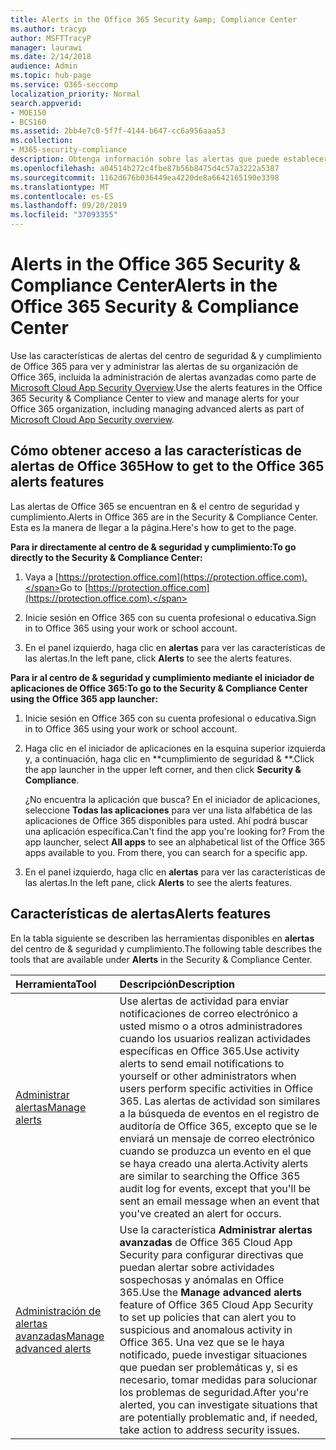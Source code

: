 ```yaml
---
title: Alerts in the Office 365 Security &amp; Compliance Center
ms.author: tracyp
author: MSFTTracyP
manager: laurawi
ms.date: 2/14/2018
audience: Admin
ms.topic: hub-page
ms.service: O365-seccomp
localization_priority: Normal
search.appverid:
- MOE150
- BCS160
ms.assetid: 2bb4e7c0-5f7f-4144-b647-cc6a956aaa53
ms.collection:
- M365-security-compliance
description: Obtenga información sobre las alertas que puede establecer para ayudar con la seguridad en Office 365.
ms.openlocfilehash: a04514b272c4fbe87b56b8475d4c57a3222a5387
ms.sourcegitcommit: 1162d676b036449ea4220de8a6642165190e3398
ms.translationtype: MT
ms.contentlocale: es-ES
ms.lasthandoff: 09/20/2019
ms.locfileid: "37093355"
---
```

# <a name="alerts-in-the-office-365-security-amp-compliance-center"></a><span data-ttu-id="ebbeb-103">Alerts in the Office 365 Security &amp; Compliance Center</span><span class="sxs-lookup"><span data-stu-id="ebbeb-103">Alerts in the Office 365 Security &amp; Compliance Center</span></span>

<span data-ttu-id="ebbeb-104">Use las características de alertas del centro de seguridad &amp; y cumplimiento de Office 365 para ver y administrar las alertas de su organización de Office 365, incluida la administración de alertas avanzadas como parte de [Microsoft Cloud App Security Overview](https://docs.microsoft.com/cloud-app-security/what-is-cloud-app-security).</span><span class="sxs-lookup"><span data-stu-id="ebbeb-104">Use the alerts features in the Office 365 Security &amp; Compliance Center to view and manage alerts for your Office 365 organization, including managing advanced alerts as part of [Microsoft Cloud App Security overview](https://docs.microsoft.com/cloud-app-security/what-is-cloud-app-security).</span></span>
  
## <a name="how-to-get-to-the-office-365-alerts-features"></a><span data-ttu-id="ebbeb-105">Cómo obtener acceso a las características de alertas de Office 365</span><span class="sxs-lookup"><span data-stu-id="ebbeb-105">How to get to the Office 365 alerts features</span></span>

<span data-ttu-id="ebbeb-106">Las alertas de Office 365 se encuentran en &amp; el centro de seguridad y cumplimiento.</span><span class="sxs-lookup"><span data-stu-id="ebbeb-106">Alerts in Office 365 are in the Security &amp; Compliance Center.</span></span> <span data-ttu-id="ebbeb-107">Esta es la manera de llegar a la página.</span><span class="sxs-lookup"><span data-stu-id="ebbeb-107">Here's how to get to the page.</span></span>
  
 <span data-ttu-id="ebbeb-108">**Para ir directamente al centro de &amp; seguridad y cumplimiento:**</span><span class="sxs-lookup"><span data-stu-id="ebbeb-108">**To go directly to the Security &amp; Compliance Center:**</span></span>
  
1. <span data-ttu-id="ebbeb-109">Vaya a [https://protection.office.com](https://protection.office.com).</span><span class="sxs-lookup"><span data-stu-id="ebbeb-109">Go to [https://protection.office.com](https://protection.office.com).</span></span>
    
2. <span data-ttu-id="ebbeb-110">Inicie sesión en Office 365 con su cuenta profesional o educativa.</span><span class="sxs-lookup"><span data-stu-id="ebbeb-110">Sign in to Office 365 using your work or school account.</span></span> 
    
3. <span data-ttu-id="ebbeb-111">En el panel izquierdo, haga clic en **alertas** para ver las características de las alertas.</span><span class="sxs-lookup"><span data-stu-id="ebbeb-111">In the left pane, click **Alerts** to see the alerts features.</span></span> 
    
 <span data-ttu-id="ebbeb-112">**Para ir al centro de &amp; seguridad y cumplimiento mediante el iniciador de aplicaciones de Office 365:**</span><span class="sxs-lookup"><span data-stu-id="ebbeb-112">**To go to the Security &amp; Compliance Center using the Office 365 app launcher:**</span></span>
  
1. <span data-ttu-id="ebbeb-113">Inicie sesión en Office 365 con su cuenta profesional o educativa.</span><span class="sxs-lookup"><span data-stu-id="ebbeb-113">Sign in to Office 365 using your work or school account.</span></span> 
    
2. <span data-ttu-id="ebbeb-114">Haga clic en el iniciador de aplicaciones en la esquina superior izquierda y, a continuación, haga clic en \*\*cumplimiento de seguridad &amp; \*\*.</span><span class="sxs-lookup"><span data-stu-id="ebbeb-114">Click the app launcher  in the upper left corner, and then click **Security &amp; Compliance**.</span></span>
    
    <span data-ttu-id="ebbeb-p102">¿No encuentra la aplicación que busca? En el iniciador de aplicaciones, seleccione **Todas las aplicaciones** para ver una lista alfabética de las aplicaciones de Office 365 disponibles para usted. Ahí podrá buscar una aplicación específica.</span><span class="sxs-lookup"><span data-stu-id="ebbeb-p102">Can't find the app you're looking for? From the app launcher, select **All apps** to see an alphabetical list of the Office 365 apps available to you. From there, you can search for a specific app.</span></span> 
    
3. <span data-ttu-id="ebbeb-118">En el panel izquierdo, haga clic en **alertas** para ver las características de las alertas.</span><span class="sxs-lookup"><span data-stu-id="ebbeb-118">In the left pane, click **Alerts** to see the alerts features.</span></span> 
    
## <a name="alerts-features"></a><span data-ttu-id="ebbeb-119">Características de alertas</span><span class="sxs-lookup"><span data-stu-id="ebbeb-119">Alerts features</span></span>

<span data-ttu-id="ebbeb-120">En la tabla siguiente se describen las herramientas disponibles en **alertas** del centro de &amp; seguridad y cumplimiento.</span><span class="sxs-lookup"><span data-stu-id="ebbeb-120">The following table describes the tools that are available under **Alerts** in the Security &amp; Compliance Center.</span></span> 
  
|<span data-ttu-id="ebbeb-121">**Herramienta**</span><span class="sxs-lookup"><span data-stu-id="ebbeb-121">**Tool**</span></span>|<span data-ttu-id="ebbeb-122">**Descripción**</span><span class="sxs-lookup"><span data-stu-id="ebbeb-122">**Description**</span></span>|
|:-----|:-----|
|[<span data-ttu-id="ebbeb-123">Administrar alertas</span><span class="sxs-lookup"><span data-stu-id="ebbeb-123">Manage alerts</span></span>](../../compliance/create-activity-alerts.md) <br/> |<span data-ttu-id="ebbeb-124">Use alertas de actividad para enviar notificaciones de correo electrónico a usted mismo o a otros administradores cuando los usuarios realizan actividades específicas en Office 365.</span><span class="sxs-lookup"><span data-stu-id="ebbeb-124">Use activity alerts to send email notifications to yourself or other administrators when users perform specific activities in Office 365.</span></span> <span data-ttu-id="ebbeb-125">Las alertas de actividad son similares a la búsqueda de eventos en el registro de auditoría de Office 365, excepto que se le enviará un mensaje de correo electrónico cuando se produzca un evento en el que se haya creado una alerta.</span><span class="sxs-lookup"><span data-stu-id="ebbeb-125">Activity alerts are similar to searching the Office 365 audit log for events, except that you'll be sent an email message when an event that you've created an alert for occurs.</span></span>  <br/> |
|[<span data-ttu-id="ebbeb-126">Administración de alertas avanzadas</span><span class="sxs-lookup"><span data-stu-id="ebbeb-126">Manage advanced alerts </span></span>](https://docs.microsoft.com/cloud-app-security/what-is-cloud-app-security) <br/> |<span data-ttu-id="ebbeb-127">Use la característica **Administrar alertas avanzadas** de Office 365 Cloud App Security para configurar directivas que puedan alertar sobre actividades sospechosas y anómalas en Office 365.</span><span class="sxs-lookup"><span data-stu-id="ebbeb-127">Use the **Manage advanced alerts** feature of Office 365 Cloud App Security to set up policies that can alert you to suspicious and anomalous activity in Office 365.</span></span> <span data-ttu-id="ebbeb-128">Una vez que se le haya notificado, puede investigar situaciones que puedan ser problemáticas y, si es necesario, tomar medidas para solucionar los problemas de seguridad.</span><span class="sxs-lookup"><span data-stu-id="ebbeb-128">After you're alerted, you can investigate situations that are potentially problematic and, if needed, take action to address security issues.</span></span>  <br/> |
   


